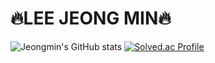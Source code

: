 # 🔥LEE JEONG MIN🔥

![Jeongmin's GitHub stats](https://github-readme-stats.vercel.app/api?username=lee-jeongmin&show_icons=true&theme=radical)
[![Solved.ac Profile](http://mazassumnida.wtf/api/v2/generate_badge?boj=e99min2)](https://solved.ac/e99min2/)
